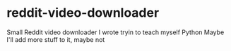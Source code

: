 # reddit-video-downloader
Small Reddit video downloader I wrote tryin to teach myself Python
Maybe I'll add more stuff to it, maybe not
